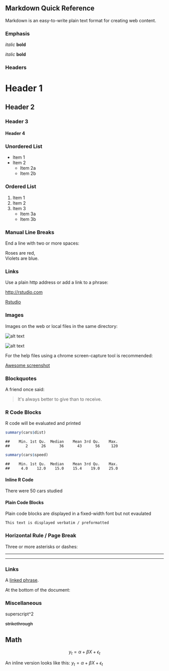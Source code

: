 ## Markdown Quick Reference

Markdown is an easy-to-write plain text format for creating web content.

### Emphasis

*italic*   **bold**

_italic_   __bold__

### Headers

# Header 1
## Header 2
### Header 3
#### Header 4

### Unordered List

* Item 1
* Item 2
  * Item 2a
  * Item 2b

### Ordered List
1. Item 1
2. Item 2
3. Item 3
   * Item 3a
   * Item 3b

### Manual Line Breaks

End a line with two or more spaces:

Roses are red,   
Violets are blue.

### Links

Use a plain http address or add a link to a phrase:

http://rstudio.com

[Rstudio](http://rstudio.com)

### Images

Images on the web or local files in the same directory:

![alt text](http://upload.chinaz.com/2012/0720/1342775570137.jpg)

![alt text](figures/view.png)

For the help files using a chrome screen-capture tool is recommended:

[Awesome screenshot](https://chrome.google.com/webstore/detail/awesome-screenshot-captur/alelhddbbhepgpmgidjdcjakblofbmce?hl=en)

### Blockquotes

A friend once said:

> It's always better to give 
> than to receive.

### R Code Blocks

R code will be evaluated and printed

```r
summary(cars$dist)
```

```
##    Min. 1st Qu.  Median    Mean 3rd Qu.    Max. 
##       2      26      36      43      56     120
```

```r
summary(cars$speed)
```

```
##    Min. 1st Qu.  Median    Mean 3rd Qu.    Max. 
##     4.0    12.0    15.0    15.4    19.0    25.0
```


#### Inline R Code

There were 50 cars studied

#### Plain Code Blocks

Plain code blocks are displayed in a fixed-width font but not evaulated
```
This text is displayed verbatim / preformatted
```

### Horizontal Rule / Page Break

Three or more asterisks or dashes:

******
------

### Links

A [linked phrase][id]. 

At the bottom of the document:

[id]: http://Rstudio.com/ "Title"

### Miscellaneous

superscript^2

~~strikethrough~~

## Math

$$ y_t = \alpha + \beta X + \epsilon_t $$

An inline version looks like this: $y_t = \alpha + \beta X + \epsilon_t$
